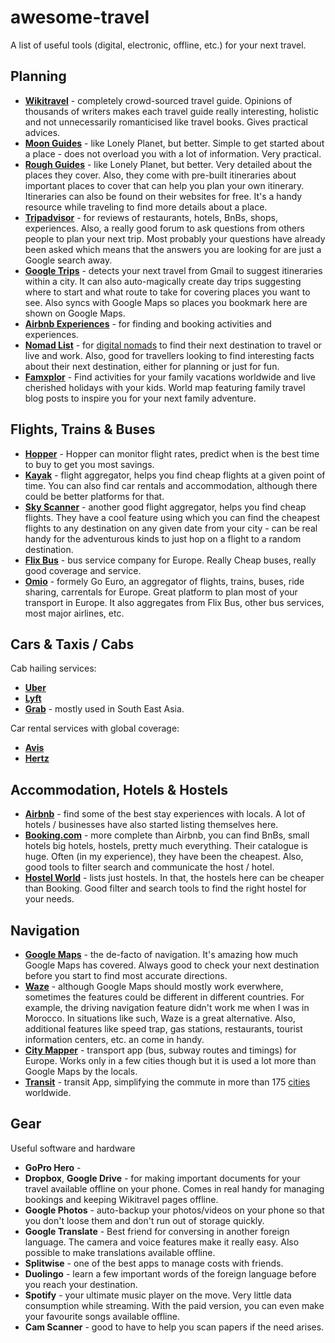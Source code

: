# awesome-travel

A list of useful tools (digital, electronic, offline, etc.) for your next
travel.

## Planning

* **[Wikitravel][1]** - completely crowd-sourced travel guide. Opinions of
  thousands of writers makes each travel guide really interesting, holistic and
  not unnecessarily romanticised like travel books. Gives practical
  advices.
* **[Moon Guides][2]** - like Lonely Planet, but better. Simple to get started
  about a place - does not overload you with a lot of information. Very
  practical.
* **[Rough Guides][3]** - like Lonely Planet, but better. Very detailed about
  the places they cover. Also, they come with pre-built itineraries about
  important places to cover that can help you plan your own itinerary.
  Itineraries can also be found on their websites for free. It's a handy
  resource while traveling to find more details about a place.
* **[Tripadvisor][4]** - for reviews of restaurants, hotels, BnBs, shops,
  experiences. Also, a really good forum to ask questions from others people
  to plan your next trip. Most probably your questions have already been asked
  which means that the answers you are looking for are just a Google search
  away.
* **[Google Trips][8]** - detects your next travel from Gmail to suggest itineraries
  within a city. It can also auto-magically create day trips suggesting where
  to start and what route to take for covering places you want to see. Also
  syncs with Google Maps so places you bookmark here are shown on Google Maps.
* **[Airbnb Experiences][7]** - for finding and booking activities and
  experiences.
* **[Nomad List][5]** - for [digital nomads][6] to find their next destination to
  travel or live and work. Also, good for travellers looking to find interesting
  facts about their next destination, either for planning or just for fun.
* **[Famxplor][27]** - Find activities for your family vacations worldwide and
  live cherished holidays with your kids. World map featuring family travel blog
  posts to inspire you for your next family adventure.

[1]: https://wikitravel.org/en/Main_Page
[2]: https://moon.com/
[3]: https://www.roughguides.com/
[4]: https://www.tripadvisor.com/
[5]: https://nomadlist.com/
[6]: https://en.wikipedia.org/wiki/Digital_nomad
[7]: https://www.airbnb.com/s/experiences
[8]: https://get.google.com/trips/
[27]: https://famxplor.com/

## Flights, Trains & Buses

* **[Hopper][9]** - Hopper can monitor flight rates, predict when is the best
  time to buy to get you most savings.
* **[Kayak][10]** - flight aggregator, helps you find cheap flights at a given
  point of time. You can also find car rentals and accommodation, although there
  could be better platforms for that.
* **[Sky Scanner][11]** - another good flight aggregator, helps you find cheap
  flights. They have a cool feature using which you can find the cheapest
  flights to any destination on any given date from your city - can be real
  handy for the adventurous kinds to just hop on a flight to a random
  destination.
* **[Flix Bus][12]** - bus service company for Europe. Really Cheap buses, really
  good coverage and service.
* **[Omio][13]** - formely Go Euro, an aggregator of flights, trains, buses, 
  ride sharing, carrentals for Europe. Great platform to plan most of your transport
  in Europe. It also aggregates from Flix Bus, other bus services, most major airlines,
  etc.

[9]: https://www.hopper.com/
[10]: https://www.kayak.com/
[11]: https://www.skyscanner.com/
[12]: https://global.flixbus.com/
[13]: https://www.omio.com/

## Cars & Taxis / Cabs

Cab hailing services:

* **[Uber][14]**
* **[Lyft][15]**
* **[Grab][16]** - mostly used in South East Asia.

Car rental services with global coverage:

* **[Avis][17]**
* **[Hertz][18]**

[14]: https://uber.com/
[15]: https://lyft.com/
[16]: https://grab.com/
[17]: https://avis.com/
[18]: https://hertz.com/

## Accommodation, Hotels & Hostels

* **[Airbnb][19]** - find some of the best stay experiences with locals. A lot of
  hotels / businesses have also started listing themselves here.
* **[Booking.com][20]** - more complete than Airbnb, you can find BnBs, small
  hotels big hotels, hostels, pretty much everything. Their catalogue is huge.
  Often (in my experience), they have been the cheapest. Also, good tools to
  filter search and communicate the host / hotel.
* **[Hostel World][21]** - lists just hostels. In that, the hostels here can be
  cheaper than Booking. Good filter and search tools to find the right hostel
  for your needs.

[19]: https://airbnb.com/
[20]: https://www.booking.com/
[21]: https://hostelworld.com/

## Navigation

* **[Google Maps][22]** - the de-facto of navigation. It's amazing how much
  Google Maps has covered. Always good to check your next destination before you
  start to find most accurate directions.
* **[Waze][23]** - although Google Maps should mostly work everwhere, sometimes
  the features could be different in different countries. For example, the
  driving navigation feature didn't work me when I was in Morocco. In situations
  like such, Waze is a great alternative. Also, additional features like speed 
  trap, gas stations, restaurants, tourist information centers, etc. an come in
  handy.
* **[City Mapper][24]** - transport app (bus, subway routes and timings) for
  Europe. Works only in a few cities though but it is used a lot more than
  Google Maps by the locals.
* **[Transit][25]** - transit App, simplifying the commute in more than 175
  [cities][26] worldwide.

[22]: https://www.google.com/maps
[23]: https://www.waze.com/
[24]: https://citymapper.com/
[25]: https://transitapp.com
[26]: https://transitapp.com/region/toronto#all-regions
## Gear

Useful software and hardware

* **GoPro Hero** - 
* **Dropbox**, **Google Drive** - for making important documents for your travel
  available offline on your phone. Comes in real handy for managing bookings and
  keeping Wikitravel pages offline.
* **Google Photos** - auto-backup your photos/videos on your phone so that you
  don't loose them and don't run out of storage quickly.
* **Google Translate** - Best friend for conversing in another foreign language.
  The camera and voice features make it really easy. Also possible to make
  translations available offline.
* **Splitwise** - one of the best apps to manage costs with friends.
* **Duolingo** - learn a few important words of the foreign language before you
  reach your destination.
* **Spotify** - your ultimate music player on the move. Very little data
  consumption while streaming. With the paid version, you can even make your
  favourite songs available offline.
* **Cam Scanner** - good to have to help you scan papers if the need arises.
